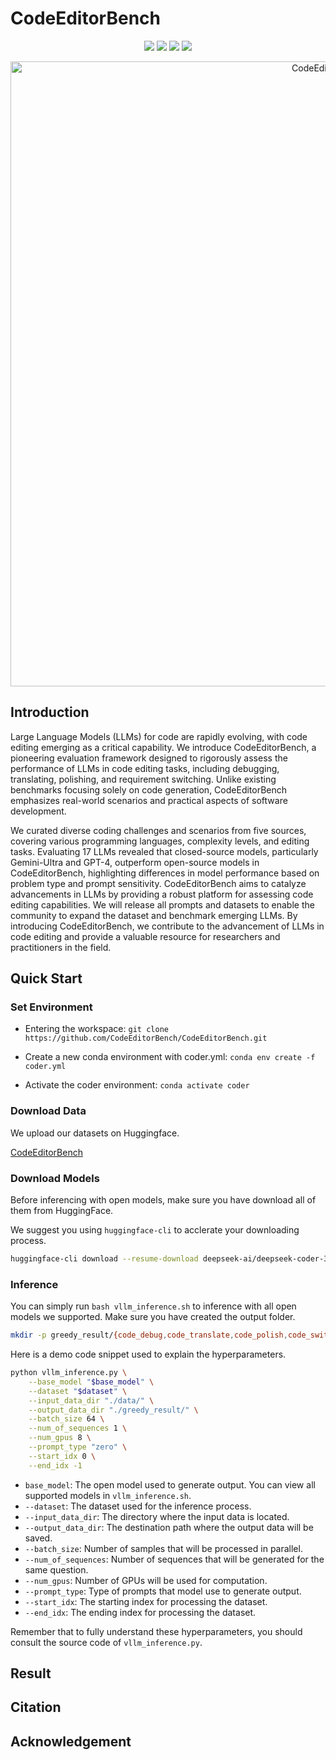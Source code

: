 # CodeEditorBench

<p align="center">
    <a href="https://codeeditorbench.github.io"><img src="https://img.shields.io/badge/🏠-Home Page-8A2BE2"></a>
    <a href="https://openreview.net/forum?id=OUWD60zfcZ"><img src="https://img.shields.io/badge/Paper-Arxiv-red"></a>
    <a href="https://huggingface.co/datasets/m-a-p/CodeEditorBench"><img src="https://img.shields.io/badge/🤗%20Hugging%20Face-CodeEditorBench-yellow"></a>
    <a href="https://github.com/CodeEditorBench/CodeEditorBench/blob/main/LICENSE"><img src="https://img.shields.io/badge/LICENSE-Apache--2.0-green"></a>
</p>

<p align="center">
<img width="1000px" alt="CodeEditorBench" src="https://codeeditorbench.github.io/static/images/tech_route.jpg">
</p>



## Introduction

Large Language Models (LLMs) for code are rapidly evolving, with code editing emerging as a critical capability. We introduce CodeEditorBench, a pioneering evaluation framework designed to rigorously assess the performance of LLMs in code editing tasks, including debugging, translating, polishing, and requirement switching. Unlike existing benchmarks focusing solely on code generation, CodeEditorBench emphasizes real-world scenarios and practical aspects of software development.

We curated diverse coding challenges and scenarios from five sources, covering various programming languages, complexity levels, and editing tasks. Evaluating 17 LLMs revealed that closed-source models, particularly Gemini-Ultra and GPT-4, outperform open-source models in CodeEditorBench, highlighting differences in model performance based on problem type and prompt sensitivity. CodeEditorBench aims to catalyze advancements in LLMs by providing a robust platform for assessing code editing capabilities. We will release all prompts and datasets to enable the community to expand the dataset and benchmark emerging LLMs. By introducing CodeEditorBench, we contribute to the advancement of LLMs in code editing and provide a valuable resource for researchers and practitioners in the field. 



## Quick Start

### Set Environment

- Entering the workspace: `git clone https://github.com/CodeEditorBench/CodeEditorBench.git`

- Create a new conda environment with coder.yml: `conda env create -f coder.yml`
- Activate the coder environment: `conda activate coder`

### Download Data

We upload our datasets on Huggingface.

[CodeEditorBench](https://huggingface.co/datasets/m-a-p/CodeEditorBench)

### Download Models

Before inferencing with open models, make sure you have download all of them from HuggingFace.

We suggest you using `huggingface-cli` to acclerate your downloading process.

```bash
huggingface-cli download --resume-download deepseek-ai/deepseek-coder-33b-instruct --local-dir ./model/deepseek-coder-33b-instruct
```

### Inference

You can simply run `bash vllm_inference.sh` to inference with all open models we supported. Make sure you have created the output folder.

```bash
mkdir -p greedy_result/{code_debug,code_translate,code_polish,code_switch}
```

Here is a demo code snippet used to explain the hyperparameters.

```bash
python vllm_inference.py \
    --base_model "$base_model" \
    --dataset "$dataset" \
    --input_data_dir "./data/" \
    --output_data_dir "./greedy_result/" \
    --batch_size 64 \
    --num_of_sequences 1 \
    --num_gpus 8 \
    --prompt_type "zero" \
    --start_idx 0 \
    --end_idx -1
```

- `base_model`: The open model used to generate output. You can view all supported models in `vllm_inference.sh`.
- `--dataset`: The dataset used for the inference process.
- `--input_data_dir`: The directory where the input data is located.
- `--output_data_dir`: The destination path where the output data will be saved.
- `--batch_size`: Number of samples that will be processed in parallel.
- `--num_of_sequences`: Number of sequences that will be generated for the same question.
- `--num_gpus`: Number of GPUs will be used for computation.
- `--prompt_type`: Type of prompts that model use to generate output.
- `--start_idx`: The starting index for processing the dataset.
- `--end_idx`: The ending index for processing the dataset.

Remember that to fully understand these hyperparameters, you should consult the source code of `vllm_inference.py`.



## Result





## Citation





## Acknowledgement
